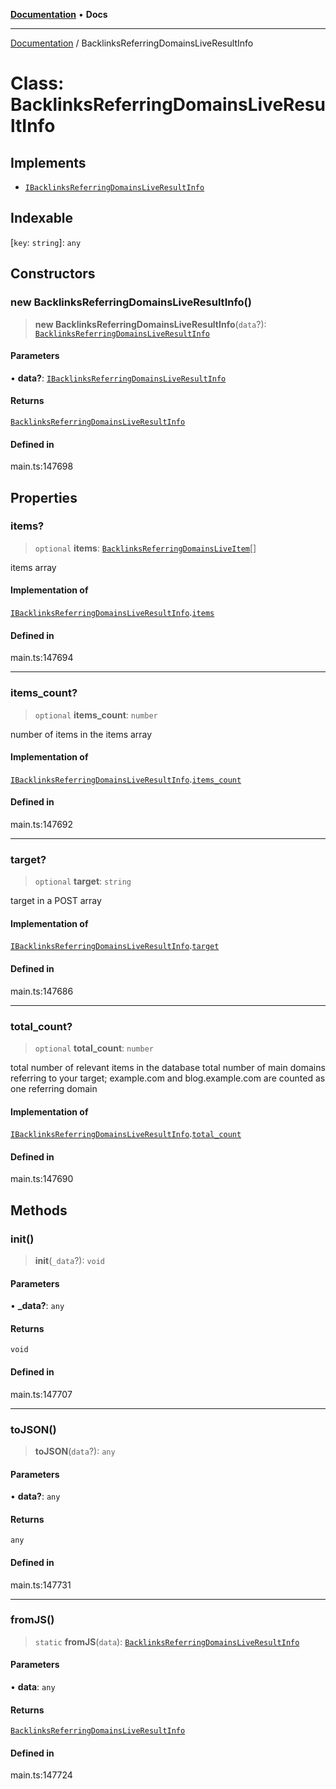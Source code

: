 [**Documentation**](../README.md) • **Docs**

***

[Documentation](../globals.md) / BacklinksReferringDomainsLiveResultInfo

# Class: BacklinksReferringDomainsLiveResultInfo

## Implements

- [`IBacklinksReferringDomainsLiveResultInfo`](../interfaces/IBacklinksReferringDomainsLiveResultInfo.md)

## Indexable

 \[`key`: `string`\]: `any`

## Constructors

### new BacklinksReferringDomainsLiveResultInfo()

> **new BacklinksReferringDomainsLiveResultInfo**(`data`?): [`BacklinksReferringDomainsLiveResultInfo`](BacklinksReferringDomainsLiveResultInfo.md)

#### Parameters

• **data?**: [`IBacklinksReferringDomainsLiveResultInfo`](../interfaces/IBacklinksReferringDomainsLiveResultInfo.md)

#### Returns

[`BacklinksReferringDomainsLiveResultInfo`](BacklinksReferringDomainsLiveResultInfo.md)

#### Defined in

main.ts:147698

## Properties

### items?

> `optional` **items**: [`BacklinksReferringDomainsLiveItem`](BacklinksReferringDomainsLiveItem.md)[]

items array

#### Implementation of

[`IBacklinksReferringDomainsLiveResultInfo`](../interfaces/IBacklinksReferringDomainsLiveResultInfo.md).[`items`](../interfaces/IBacklinksReferringDomainsLiveResultInfo.md#items)

#### Defined in

main.ts:147694

***

### items\_count?

> `optional` **items\_count**: `number`

number of items in the items array

#### Implementation of

[`IBacklinksReferringDomainsLiveResultInfo`](../interfaces/IBacklinksReferringDomainsLiveResultInfo.md).[`items_count`](../interfaces/IBacklinksReferringDomainsLiveResultInfo.md#items_count)

#### Defined in

main.ts:147692

***

### target?

> `optional` **target**: `string`

target in a POST array

#### Implementation of

[`IBacklinksReferringDomainsLiveResultInfo`](../interfaces/IBacklinksReferringDomainsLiveResultInfo.md).[`target`](../interfaces/IBacklinksReferringDomainsLiveResultInfo.md#target)

#### Defined in

main.ts:147686

***

### total\_count?

> `optional` **total\_count**: `number`

total number of relevant items in the database
total number of main domains referring to your target;
example.com and blog.example.com are counted as one referring domain

#### Implementation of

[`IBacklinksReferringDomainsLiveResultInfo`](../interfaces/IBacklinksReferringDomainsLiveResultInfo.md).[`total_count`](../interfaces/IBacklinksReferringDomainsLiveResultInfo.md#total_count)

#### Defined in

main.ts:147690

## Methods

### init()

> **init**(`_data`?): `void`

#### Parameters

• **\_data?**: `any`

#### Returns

`void`

#### Defined in

main.ts:147707

***

### toJSON()

> **toJSON**(`data`?): `any`

#### Parameters

• **data?**: `any`

#### Returns

`any`

#### Defined in

main.ts:147731

***

### fromJS()

> `static` **fromJS**(`data`): [`BacklinksReferringDomainsLiveResultInfo`](BacklinksReferringDomainsLiveResultInfo.md)

#### Parameters

• **data**: `any`

#### Returns

[`BacklinksReferringDomainsLiveResultInfo`](BacklinksReferringDomainsLiveResultInfo.md)

#### Defined in

main.ts:147724
